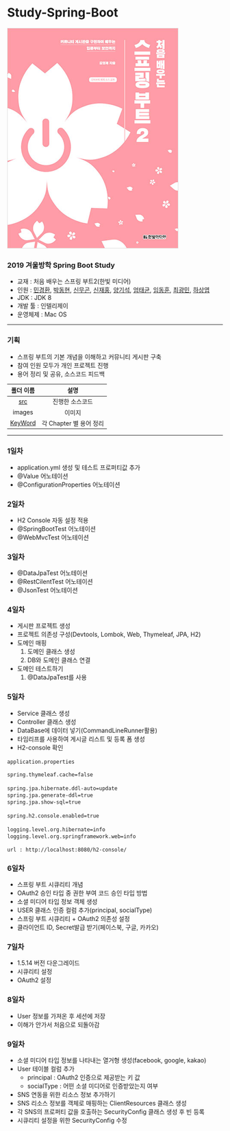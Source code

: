 # Study-Spring-Boot

![교재](./images/1.jpg)

### 2019 겨울방학 Spring Boot Study
- 교재 : 처음 배우는 스프링 부트2(한빛 미디어)
- 인원 : [민경환](https://www.github.com/ber01), [박동현](https://www.github.com/pdh6547), [신무곤](https://www.github.com/mkshin96), [신재홍](https://www.github.com/woghd9072), [양기석](https://www.github.com/yks095), [엄태균](https://www.github.com/etg6550), [임동훈](https://www.github.com/dongh9508), [최광민](https://www.github.com/rhkd4560), [하상엽](https://www.github.com/hagome0)
- JDK : JDK 8
- 개발 툴 : 인텔리제이
- 운영체제 : Mac OS

---

### 기획
- 스프링 부트의 기본 개념을 이해하고 커뮤니티 게시판 구축
- 참여 인원 모두가 개인 프로젝트 진행
- 용어 정리 및 공유, 소스코드 피드백

| 폴더 이름 | 설명 |
|:--------:|:--------:|
| [src](https://github.com/ber01/Study-Spring-Boot/tree/master/src) | 진행한 소스코드 |
| images | 이미지 |
| [KeyWord](https://github.com/ber01/Study-Spring-Boot/tree/master/keyword) | 각 Chapter 별 용어 정리 |

---

### 1일차
- application.yml 생성 및 테스트 프로퍼티값 추가
- @Value 어노테이션
- @ConfigurationProperties 어노테이션

### 2일차
- H2 Console 자동 설정 적용
- @SpringBootTest 어노테이션
- @WebMvcTest 어노테이션

### 3일차
- @DataJpaTest 어노테이션
- @RestCilentTest 어노테이션
- @JsonTest 어노테이션

### 4일차
- 게시판 프로젝트 생성
- 프로젝트 의존성 구성(Devtools, Lombok, Web, Thymeleaf, JPA, H2)
- 도메인 매핑
  1. 도메인 클래스 생성
  2. DB와 도메인 클래스 연결
- 도메인 테스트하기
  1. @DataJpaTest를 사용

### 5일차
- Service 클래스 생성
- Controller 클래스 생성
- DataBase에 데이터 넣기(CommandLineRunner활용)
- 타임리프를 사용하여 게시글 리스트 및 등록 폼 생성
- H2-console 확인

`application.properties`
~~~
spring.thymeleaf.cache=false

spring.jpa.hibernate.ddl-auto=update
spring.jpa.generate-ddl=true
spring.jpa.show-sql=true

spring.h2.console.enabled=true

logging.level.org.hibernate=info
logging.level.org.springframework.web=info
~~~
`url : http://localhost:8080/h2-console/`


### 6일차
- 스프링 부트 시큐리티 개념
- OAuth2 승인 타입 중 권한 부여 코드 승인 타입 방법
- 소셜 미디어 타입 정보 객체 생성
- USER 클래스 인증 컬럼 추가(principal, socialType)
- 스프링 부트 시큐리티 + OAuth2 의존성 설정
- 클라이언트 ID, Secret발급 받기(페이스북, 구글, 카카오)

### 7일차
- 1.5.14 버전 다운그레이드
- 시큐리티 설정
- OAuth2 설정

### 8일차
- User 정보를 가져온 후 세션에 저장
- 이해가 안가서 처음으로 되돌아감

### 9일차
- 소셜 미디어 타입 정보를 나타내는 열거형 생성(facebook, google, kakao)
- User 테이블 컬럼 추가
  - principal : OAuth2 인증으로 제공받는 키 값
  - socialType : 어떤 소셜 미디어로 인증받았는지 여부
- SNS 연동을 위한 리소스 정보 추가하기
- SNS 리소스 정보를 객체로 매핑하는 ClientResources 클래스 생성
- 각 SNS의 프로퍼티 값을 호출하는 SecurityConfig 클래스 생성 후 빈 등록
- 시큐리티 설정을 위한 SecurityConfig 수정
